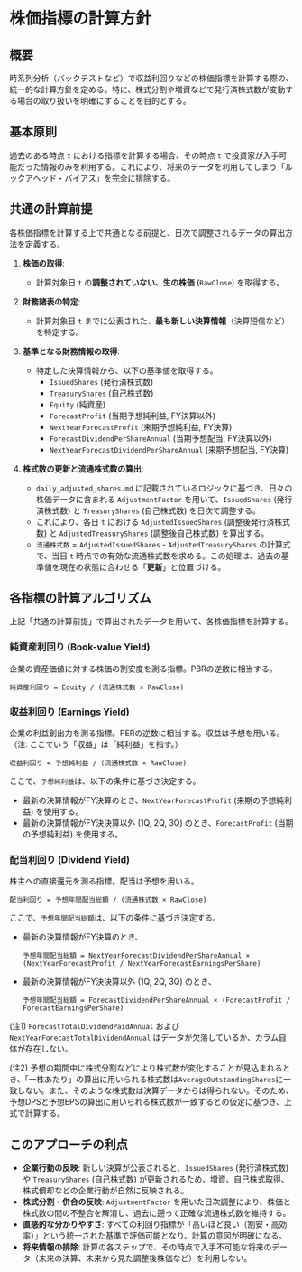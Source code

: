 # 株価指標の計算方針

## 概要

時系列分析（バックテストなど）で収益利回りなどの株価指標を計算する際の、統一的な計算方針を定める。特に、株式分割や増資などで発行済株式数が変動する場合の取り扱いを明確にすることを目的とする。

## 基本原則

過去のある時点 `t` における指標を計算する場合、その時点 `t` で投資家が入手可能だった情報のみを利用する。これにより、将来のデータを利用してしまう「ルックアヘッド・バイアス」を完全に排除する。

## 共通の計算前提

各株価指標を計算する上で共通となる前提と、日次で調整されるデータの算出方法を定義する。

1. **株価の取得**:
   * 計算対象日 `t` の**調整されていない、生の株価** (`RawClose`) を取得する。

2. **財務諸表の特定**:
   * 計算対象日 `t` までに公表された、**最も新しい決算情報**（決算短信など）を特定する。

3. **基準となる財務情報の取得**:
   * 特定した決算情報から、以下の基準値を取得する。
     * `IssuedShares` (発行済株式数)
     * `TreasuryShares` (自己株式数)
     * `Equity` (純資産)
     * `ForecastProfit` (当期予想純利益, FY決算以外)
     * `NextYearForecastProfit` (来期予想純利益, FY決算)
     * `ForecastDividendPerShareAnnual` (当期予想配当, FY決算以外)
     * `NextYearForecastDividendPerShareAnnual` (来期予想配当, FY決算)

4. **株式数の更新と流通株式数の算出**:
   * `daily_adjusted_shares.md` に記載されているロジックに基づき、日々の株価データに含まれる `AdjustmentFactor` を用いて、`IssuedShares` (発行済株式数) と `TreasuryShares` (自己株式数) を日次で調整する。
   * これにより、各日 `t` における `AdjustedIssuedShares` (調整後発行済株式数) と `AdjustedTreasuryShares` (調整後自己株式数) を算出する。
   * `流通株式数` = `AdjustedIssuedShares` - `AdjustedTreasuryShares` の計算式で、当日 `t` 時点での有効な流通株式数を求める。この処理は、過去の基準値を現在の状態に合わせる「**更新**」と位置づける。

## 各指標の計算アルゴリズム

上記「共通の計算前提」で算出されたデータを用いて、各株価指標を計算する。

### 純資産利回り (Book-value Yield)

企業の資産価値に対する株価の割安度を測る指標。PBRの逆数に相当する。

```text
純資産利回り = Equity / (流通株式数 × RawClose)
```

### 収益利回り (Earnings Yield)

企業の利益創出力を測る指標。PERの逆数に相当する。収益は予想を用いる。
（注: ここでいう「収益」は「純利益」を指す。）

```text
収益利回り = 予想純利益 / (流通株式数 × RawClose)
```

ここで、`予想純利益`は、以下の条件に基づき決定する。

* 最新の決算情報がFY決算のとき、`NextYearForecastProfit` (来期の予想純利益) を使用する。
* 最新の決算情報がFY決決算以外 (1Q, 2Q, 3Q) のとき、`ForecastProfit` (当期の予想純利益) を使用する。

### 配当利回り (Dividend Yield)

株主への直接還元を測る指標。配当は予想を用いる。

```text
配当利回り = 予想年間配当総額 / (流通株式数 × RawClose)
```

ここで、`予想年間配当総額`は、以下の条件に基づき決定する。

* 最新の決算情報がFY決算のとき、

    `予想年間配当総額 = NextYearForecastDividendPerShareAnnual × (NextYearForecastProfit / NextYearForecastEarningsPerShare)`
* 最新の決算情報がFY決決算以外 (1Q, 2Q, 3Q) のとき、

    `予想年間配当総額 = ForecastDividendPerShareAnnual × (ForecastProfit / ForecastEarningsPerShare)`

(注1) `ForecastTotalDividendPaidAnnual` および `NextYearForecastTotalDividendAnnual` はデータが欠落しているか、カラム自体が存在しない。

(注2) 予想の期間中に株式分割などにより株式数が変化することが見込まれるとき、「一株あたり」の算出に用いられる株式数は`AverageOutstandingShares`に一致しない。また、そのような株式数は決算データからは得られない。そのため、予想DPSと予想EPSの算出に用いられる株式数が一致するとの仮定に基づき、上式で計算する。

## このアプローチの利点

* **企業行動の反映**: 新しい決算が公表されると、`IssuedShares` (発行済株式数) や `TreasuryShares` (自己株式数) が更新されるため、増資、自己株式取得、株式償却などの企業行動が自然に反映される。
* **株式分割・併合の反映**: `AdjustmentFactor` を用いた日次調整により、株価と株式数の間の不整合を解消し、過去に遡って正確な流通株式数を維持する。
* **直感的な分かりやすさ**: すべての利回り指標が「高いほど良い（割安・高効率）」という統一された基準で評価可能となり、計算の意図が明確になる。
* **将来情報の排除**: 計算の各ステップで、その時点で入手不可能な将来のデータ（未来の決算、未来から見た調整後株価など）を利用しない。

